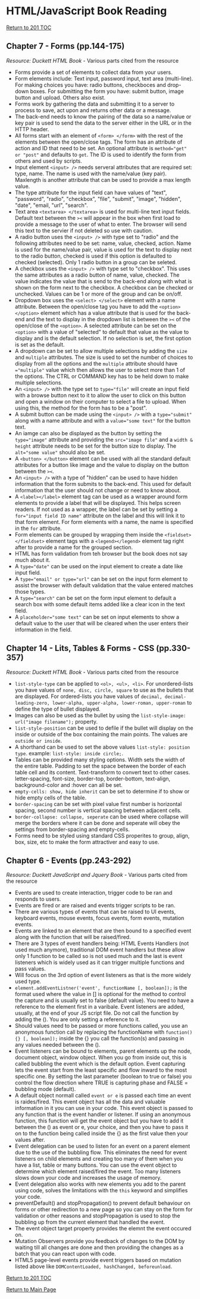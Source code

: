 # HTML/JavaScript Book Reading

[Return to 201 TOC](201TOC.md)

## Chapter 7 - Forms (pp.144-175)

*Resource: Duckett HTML Book* - Various parts cited from the resource

- Forms provide a set of elements to collect data from your users.
- Form elements include: Text input, password input, text area (multi-line). For making choices you have: radio buttons, checkboces and drop-down boxes. For submitting the form you have: submit button, image button and upload. Others also exist.
- Forms work by gathering the data and submitting it to a server to process to save, act upon and returns other data or a message.
- The back-end needs to know the pairing of the data so a name/value or key pair is used to send the data to the server either in the URL or in the HTTP header.
- All forms start with an element of `<form> </form>` with the rest of the elements between the open/close tags. The form has an attribute of action and ID that need to be set. An optional attribute is `method="get" or "post"` and defaults to `get`. The ID is used to identify the form from others and used by scripts.
- Input element `<input> />` needs serveral attributes that are required set: type, name. The name is used with the name/value (key pair). Maxlength is another attribute that can be used to provide a max length value.
- The type attribute for the input field can have values of "text", "password", "radio", "checkbox", "file", "submit", "image", "hidden", "date", "email, "url", "search".
- Text area `<textarea> </textarea>` is used for multi-line text input fields. Default text between the `><` will appear in the box when first load to provide a message to the user of what to enter. The browser will send this text to the servier if not deleted so use with caution.
- A radio button uses the `<input> />` with type set to "radio" and the following attributes need to be set: name, value, checked, action. Name is used for the name/value pair, value is used for the text to display next to the radio button, checked is used if this option is defaulted to checked (selected). Only 1 radio button in a group can be seleted.
- A checkbox uses the `<input> />` with type set to "checkbox". This uses the same attributes as a radio button of name, value, checked. The value indicates the value that is send to the back-end along with what is shown on the form next to the checkbox. A checkbox can be checked or unchecked. Values can be 1 or more of the group and can be on/off.
- Dropdown box uses the `<select> </select>` element with a name attribute. Between the open/close tag you have to add the `<option> </option>` element which has a value attribute that is used for the back-end and the text to display in the dropdown list is between the `><` of the open/close of the `<option>`. A selected attribute can be set on the `<option>` with a value of "selected" to default that value as the value to display and is the default selection. If no selection is set, the first option is set as the default.
- A dropdown can be set to allow multiple selections by adding the `size` and `multiple` attributes. The size is used to set the number of choices to display from all the options and the `multiple` attribute should have `="multiple"` value which then allows the user to select more than 1 of the options. The CTRL or COMMAND key has to be held down to make multiple selections.
- An `<input> />` with the type set to `type="file"` will create an input field with a browse button next to it to allow the user to click on this button and open a window on their computer to select a file to upload. When using this, the method for the form has to be a "post".
- A submit button can be made using the `<input> />` with a `type="submit"` along with a name attribute and with a `value="some text"` for the button text.
- An iamge can also be displayed as the button by setting the `type="image"` attribute and providing the `src="image file"` and a `width & height` attribute needs to be set for the button size to display. The `alt="some value"` should also be set.
- A `<button> </button>` element can be used with all the standard default attributes for a button like image and the value to display on the button between the `><`.
- An `<input> />` with a type of "hidden" can be used to have hidden information that the form submits to the back-end. This used for default information that the user should not change or need to know about.
- A `<label></label>` element tag can be used as a wrapper around form elements to provide a label that will be displayed. This helps screen readers. If not used as a wrapper, the label can be set by setting a `for="input field ID name"` attribute on the label and this will link it to that form element. For form elements with a name, the name is specified in the `for` attribute.
- Form elements can be grouped by wrapping them inside the `<fieldset> </fieldset>` element tags with a `<legend></legend>` element tag right after to provide a name for the grouped section.
- HTML has form validation from teh browser but the book does not say much about it.
- A `type="date"` can be used on the input element to create a date like input field.
- A `type="email" or type="url"` can be set on the input form element to assist the browser with default validation that the value entered matches those types.
- A `type="search"` can be set on the form input element to default a search box with some default items added like a clear icon in the text field.
- A `placeholder="some text"` can be set on input elements to show a default value to the user that will be cleared when the user enters their information in the field.

## Chapter 14 - Lits, Tables & Forms - CSS (pp.330-357)

*Resource: Duckett HTML Book* - Various parts cited from the resource

- `list-style-type` can be applied to `<ol>, <ul>, <li>`. For unordered-lists you have values of `none, disc, circle, square` to use as the bullets that are displayed. For ordered-lists you have values of `decimal, decimal-leading-zero, lower-alpha, upper-alpha, lower-roman, upper-roman` to define the type of bullet displayed.
- Images can also be used as the bullet by using the `list-style-image: url("image filename");` property.
- `list-style-position` can be used to defile if the bullet will display on the inside or outside of the box containing the main points. The values are `outside or inside`.
- A shorthand can be used to set the above values `list-style: position type`. example: `list-style: inside circle;`.
- Tables can be provided many styling options. Width sets the width of the entire table. Padding to set the space between the border of each table cell and its content. Text-transform to convert text to other cases. letter-spacing, font-size, border-top, border-bottom, text-align, background-color and :hover can all be set.
- `empty-cells: show, hide inherit` can be set to determine if to show or hide empty cells of the table.
- `border-spacing` can be set with pixel value first number is horizontal spacing, second number is vertical spacing between adjacent cells.
- `border-collapse: collapse, seperate` can be used where collapse will merge the borders where it can be done and seperate will obey the settings from border-spacing and empty-cells.
- Forms need to be styled using standard CSS properites to group, align, box, size, etc to make the form attractiver and easy to use.

## Chapter 6 - Events (pp.243-292)

*Resource: Duckett JavaScript and Jquery Book* - Various parts cited from the resource

- Events are used to create interaction, trigger code to be ran and responds to users.
- Events are fired or are raised and events trigger scripts to be ran.
- There are various types of events that can be raised to UI events, keyboard events, mouse events, focus events, form events, mutation events.
- Events are linked to an element that are then bound to a specified event along with the function that will be raised/fired.
- There are 3 types of event handlers being: HTML Events Handlers (not used much anymore), traditional DOM event handlers but these allow only 1 function to be called so is not used much and the last is event listeners which is widely used as it can trigger multiple functions and pass values.
- Will focus on the 3rd option of event listeners as that is the more widely used type.
- `element.addEventListner('event', functionName [, boolean]);` is the format used where the value in [] is optional for the method to control the capture and is usually set to false (default value). You need to have a reference to the element first in a varibale. Event listeners are added, usually, at the end of your JS script file. Do not call the function by adding the (). You are only setting a reference to it.
- Should values need to be passed or more functions called, you use an anonymous function call by replacing the functionName with `function() {} [, boolean]);` inside the {} you call the function(s) and passing in any values needed between the ().
- Event listeners can be bound to elements, parent elements up the node, document object, window object. When you go from inside out, this is called bubbling the event which is the default option. Event capturing lets the event start from the least specific and flow inward to the most specific one. By setting the last parameter (boolean to true or false) you control the flow direction where TRUE is capturing phase and FALSE = bubbling mode (default).
- A default object normall called `event or e` is passed each time an event is raides/fired. This event object has all the data and valuable information in it you can use in your code. This event object is passed to any function that is the event handler or listener. If using an anonymous function, this function will get the event object but you have to add it between the () as event or e, your choice, and then you have to pass it on to the function being called inside the {} as the first value then your values after.
- Event delegation can be used to listen for an event on a parent element due to the use of the bubbling flow. This eliminates the need for event listeners on child elements and creating too many of them when you have a list, table or many buttons. You can use the event object to determine which element raised/fired the event. Too many listeners slows down your code and increases the usage of memory.
- Event delegation also works with new elements you add to the parent using code, solves the limitations with the `this` keyword and simplifies your code.
- preventDefault() and stopPropagation() to prevent default behaviour on forms or other redirection to a new page so you can stay on the form for validation or other reasons and stopPropagation is used to stop the bubbling up from the current element that handled the event.
- The event object target property provides the elemnt the event occured on.
- Mutation Observers provide you feedback of changes to the DOM by waiting till all changes are done and then providing the changes as a batch that you can react upon with code.
- HTML5 page-level events provide event triggers based on mutation listed above like `DOMContentLoaded, hashChanged, beforeunload`.

[Return to 201 TOC](201TOC.md)

[Return to Main Page](../README.md)

